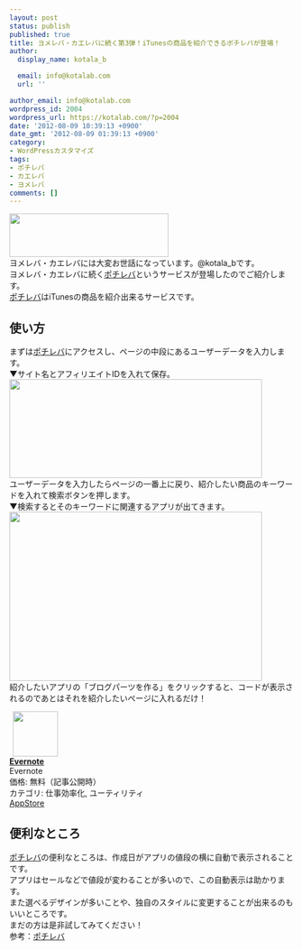```yaml
---
layout: post
status: publish
published: true
title: ヨメレバ・カエレバに続く第3弾！iTunesの商品を紹介できるポチレバが登場！
author:
  display_name: kotala_b

  email: info@kotalab.com
  url: ''

author_email: info@kotalab.com
wordpress_id: 2004
wordpress_url: https://kotalab.com/?p=2004
date: '2012-08-09 10:39:13 +0900'
date_gmt: '2012-08-09 01:39:13 +0900'
category:
- WordPressカスタマイズ
tags:
- ポチレバ
- カエレバ
- ヨメレバ
comments: []
---
```

<p><a href="https://kotalab.com/wp-content/uploads/potireba_120809.png" target="_blank"><img src="https://kotalab.com/wp-content/uploads/potireba_120809.png" alt="" title="potireba_120809" width="282" height="77" class="alignnone size-full wp-image-2014" /></a><br />
ヨメレバ・カエレバには大変お世話になっています。@kotala_bです。<br />
ヨメレバ・カエレバに続く<a href="https://pochireba.com/" title="ポチレバ" target="_blank">ポチレバ</a>というサービスが登場したのでご紹介します。<br />
<a href="https://pochireba.com/" title="ポチレバ" target="_blank">ポチレバ</a>はiTunesの商品を紹介出来るサービスです。<br />
</p>
<!--more-->
<h2>使い方</h2>
<p>まずは<a href="https://pochireba.com/" title="ポチレバ" target="_blank">ポチレバ</a>にアクセスし、ページの中段にあるユーザーデータを入力します。<br />
▼サイト名とアフィリエイトIDを入れて保存。<br />
<a href="https://kotalab.com/wp-content/uploads/potireba_120809_01.jpg" target="_blank"><img src="https://kotalab.com/wp-content/uploads/potireba_120809_01.jpg" alt="" title="potireba_120809_01" width="448" height="175" class="alignnone size-full wp-image-2007" /></a><br />
ユーザーデータを入力したらページの一番上に戻り、紹介したい商品のキーワードを入れて検索ボタンを押します。<br />
▼検索するとそのキーワードに関連するアプリが出てきます。<br />
<a href="https://kotalab.com/wp-content/uploads/potireba_120809_02.jpg" target="_blank"><img src="https://kotalab.com/wp-content/uploads/potireba_120809_02.jpg" alt="" title="potireba_120809_02" width="448" height="300" class="alignnone size-full wp-image-2006" /></a><br />
紹介したいアプリの「ブログパーツを作る」をクリックすると、コードが表示されるのであとはそれを紹介したいページに入れるだけ！</p>
<div class="applink">
<div class="applinkimg"><a href="https://itunes.apple.com/jp/app/evernote/id281796108?mt=8&uo=4&at=10l4yU" rel="nofollow" target="_blank"><img hspace="6" src="http://a1527.phobos.apple.com/us/r30/Purple/v4/d6/af/ec/d6afec25-4d92-7b99-833b-14727820b3af/mzl.fwrhqtje.png" width="80" /></a></div>
<div class="applinktext">
<div class="applinktitle"><strong><a href="https://itunes.apple.com/jp/app/evernote/id281796108?mt=8&uo=4&at=10l4yU" rel="nofollow" target="_blank">Evernote</a></strong></div>
<div class="applinkinfo">Evernote</div>
<div class="applinkinfo">価格: 無料（記事公開時）</div>
<div class="applinkinfo">カテゴリ: 仕事効率化, ユーティリティ</div>
</div>
<div class="clear"></div>
<div class="appstorelink"><a href="https://itunes.apple.com/jp/app/evernote/id281796108?mt=8&uo=4&at=10l4yU" rel="nofollow" target="_blank">AppStore</a></div>
</div>
<h2>便利なところ</h2>
<p><a href="https://pochireba.com/" title="ポチレバ" target="_blank">ポチレバ</a>の便利なところは、作成日がアプリの値段の横に自動で表示されることです。<br />
アプリはセールなどで値段が変わることが多いので、この自動表示は助かります。<br />
また選べるデザインが多いことや、独自のスタイルに変更することが出来るのもいいところです。<br />
まだの方は是非試してみてください！<br />
参考：<a href="https://pochireba.com/" title="ポチレバ" target="_blank">ポチレバ</a></p>
